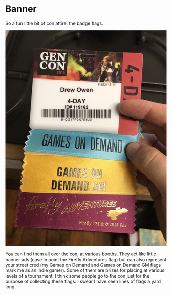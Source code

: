 # Banner

So a fun little bit of con attire: the badge flags.

![image-info](./images/banner.jpg)

You can find them all over the con, at various booths. They act like little banner ads (case in point the Firefly Adventures flag) but can also represent your street cred (my Games on Demand and Games on Demand GM flags mark me as an indie gamer). Some of them are prizes for placing at various levels of a tournament. I think some people go to the con just for the purpose of collecting these flags: I swear I have seen lines of flags a yard long.